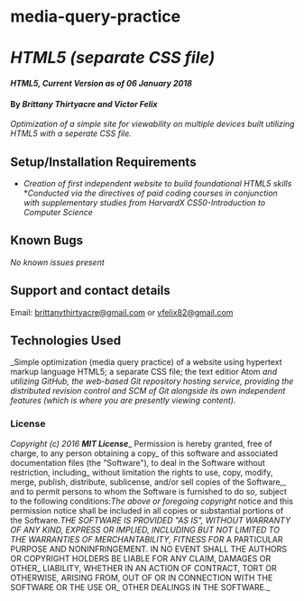 # media-query-practice
# _HTML5 (separate CSS file)_
#### _HTML5, Current Version as of 06 January 2018_
#### By _**Brittany Thirtyacre and Victor Felix**_
_Optimization of a simple site for viewability on multiple devices built utilizing HTML5 with a seperate CSS file._
## Setup/Installation Requirements
* _Creation of first independent website to build foundational HTML5 skills_
*_Conducted via the directives of paid coding courses in conjunction with supplementary studies from HarvardX CS50-Introduction to Computer Science_
## Known Bugs
_No known issues present_
## Support and contact details
Email: brittanythirtyacre@gmail.com or vfelix82@gmail.com
## Technologies Used
_Simple optimization (media query practice) of a website using hypertext markup language HTML5; a separate CSS file; the text editior Atom 
_and utilizing GitHub, the web-based Git repository hosting service, providing the distributed revision control and SCM of Git alongside its 
own independent features (which is where you are presently viewing content)._
### License
_Copyright (c) 2016 **_MIT License_**__ Permission is hereby granted, free of charge, to any person obtaining a copy_
of this software and associated documentation files (the "Software"), to deal in the Software without restriction, including_
without limitation the rights to use, copy, modify, merge, publish, distribute, sublicense, and/or sell copies of the Software,_
and to permit persons to whom the Software is furnished to do so, subject to the following conditions:_The above or foregoing copyright_
notice and this permission notice shall be included in all copies or substantial portions of the Software.__THE SOFTWARE IS PROVIDED_
"AS IS", WITHOUT WARRANTY OF ANY KIND, EXPRESS OR IMPLIED, INCLUDING BUT NOT LIMITED TO THE WARRANTIES OF MERCHANTABILITY, FITNESS FOR_
A PARTICULAR PURPOSE AND NONINFRINGEMENT. IN NO EVENT SHALL THE AUTHORS OR COPYRIGHT HOLDERS BE LIABLE FOR ANY CLAIM, DAMAGES OR OTHER_
LIABILITY, WHETHER IN AN ACTION OF CONTRACT, TORT OR OTHERWISE, ARISING FROM, OUT OF OR IN CONNECTION WITH THE SOFTWARE OR THE USE OR_
OTHER DEALINGS IN THE SOFTWARE._
